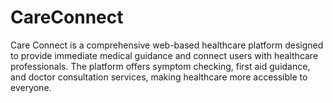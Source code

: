 # CareConnect
Care Connect is a comprehensive web-based healthcare platform designed to provide immediate medical guidance and connect users with healthcare professionals. The platform offers symptom checking, first aid guidance, and doctor consultation services, making healthcare more accessible to everyone.
